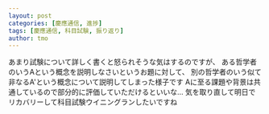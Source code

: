 ```yaml
---
layout: post
categories: [慶應通信, 進捗]
tags: [慶應通信, 科目試験, 振り返り]
author: tmo
---
```

あまり試験について詳しく書くと怒られそうな気はするのですが、
ある哲学者のいうAという概念を説明しなさいというお題に対して、
別の哲学者のいう似て非なるA'という概念について説明してしまった様子です
Aに至る課題や背景は共通しているので部分的に評価していただけるといいな…
気を取り直して明日でリカバリーして科目試験ウイニングランしたいですね